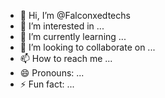 - 👋 Hi, I’m @Falconxedtechs
- 👀 I’m interested in ...
- 🌱 I’m currently learning ...
- 💞️ I’m looking to collaborate on ...
- 📫 How to reach me ...
- 😄 Pronouns: ...
- ⚡ Fun fact: ...

<!---
Falconxedtechs/Falconxedtechs is a ✨ special ✨ repository because its `README.md` (this file) appears on your GitHub profile.
You can click the Preview link to take a look at your changes.
--->
